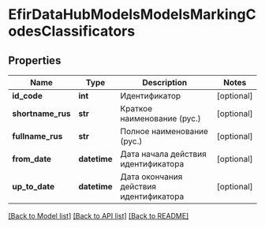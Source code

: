 # EfirDataHubModelsModelsMarkingCodesClassificators

## Properties
Name | Type | Description | Notes
------------ | ------------- | ------------- | -------------
**id_code** | **int** | Идентификатор | [optional] 
**shortname_rus** | **str** | Краткое наименование (рус.) | [optional] 
**fullname_rus** | **str** | Полное наименование (рус.) | [optional] 
**from_date** | **datetime** | Дата начала действия идентификатора | [optional] 
**up_to_date** | **datetime** | Дата окончания действия идентификатора | [optional] 

[[Back to Model list]](../README.md#documentation-for-models) [[Back to API list]](../README.md#documentation-for-api-endpoints) [[Back to README]](../README.md)

